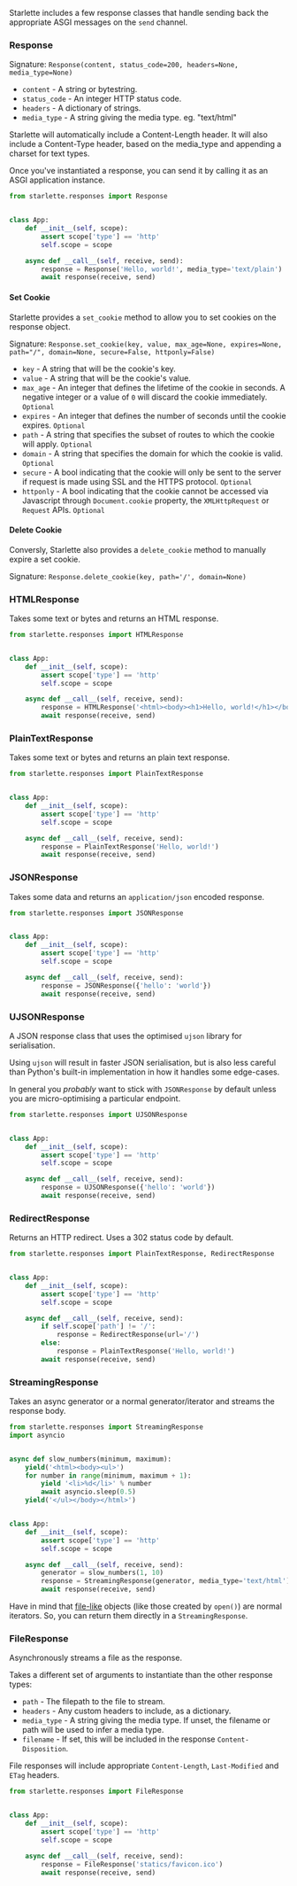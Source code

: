 
Starlette includes a few response classes that handle sending back the
appropriate ASGI messages on the `send` channel.

### Response

Signature: `Response(content, status_code=200, headers=None, media_type=None)`

* `content` - A string or bytestring.
* `status_code` - An integer HTTP status code.
* `headers` - A dictionary of strings.
* `media_type` - A string giving the media type. eg. "text/html"

Starlette will automatically include a Content-Length header. It will also
include a Content-Type header, based on the media_type and appending a charset
for text types.

Once you've instantiated a response, you can send it by calling it as an
ASGI application instance.

```python
from starlette.responses import Response


class App:
    def __init__(self, scope):
        assert scope['type'] == 'http'
        self.scope = scope

    async def __call__(self, receive, send):
        response = Response('Hello, world!', media_type='text/plain')
        await response(receive, send)
```
#### Set Cookie

Starlette provides a `set_cookie` method to allow you to set cookies on the response object.

Signature: `Response.set_cookie(key, value, max_age=None, expires=None, path="/", domain=None, secure=False, httponly=False)`

* `key` - A string that will be the cookie's key.
* `value` - A string that will be the cookie's value.
* `max_age` - An integer that defines the lifetime of the cookie in seconds. A negative integer or a value of `0` will discard the cookie immediately. `Optional`
* `expires` - An integer that defines the number of seconds until the cookie expires. `Optional`
* `path` - A string that specifies the subset of routes to which the cookie will apply. `Optional`
* `domain` - A string that specifies the domain for which the cookie is valid. `Optional`
* `secure` - A bool indicating that the cookie will only be sent to the server if request is made using SSL and the HTTPS protocol. `Optional`
* `httponly` - A bool indicating that the cookie cannot be accessed via Javascript through `Document.cookie` property, the `XMLHttpRequest` or `Request` APIs. `Optional`

#### Delete Cookie

Conversly, Starlette also provides a `delete_cookie` method to manually expire a set cookie.

Signature: `Response.delete_cookie(key, path='/', domain=None)`


### HTMLResponse

Takes some text or bytes and returns an HTML response.

```python
from starlette.responses import HTMLResponse


class App:
    def __init__(self, scope):
        assert scope['type'] == 'http'
        self.scope = scope

    async def __call__(self, receive, send):
        response = HTMLResponse('<html><body><h1>Hello, world!</h1></body></html>')
        await response(receive, send)
```

### PlainTextResponse

Takes some text or bytes and returns an plain text response.

```python
from starlette.responses import PlainTextResponse


class App:
    def __init__(self, scope):
        assert scope['type'] == 'http'
        self.scope = scope

    async def __call__(self, receive, send):
        response = PlainTextResponse('Hello, world!')
        await response(receive, send)
```

### JSONResponse

Takes some data and returns an `application/json` encoded response.

```python
from starlette.responses import JSONResponse


class App:
    def __init__(self, scope):
        assert scope['type'] == 'http'
        self.scope = scope

    async def __call__(self, receive, send):
        response = JSONResponse({'hello': 'world'})
        await response(receive, send)
```

### UJSONResponse

A JSON response class that uses the optimised `ujson` library for serialisation.

Using `ujson` will result in faster JSON serialisation, but is also less careful
than Python's built-in implementation in how it handles some edge-cases.

In general you *probably* want to stick with `JSONResponse` by default unless
you are micro-optimising a particular endpoint.

```python
from starlette.responses import UJSONResponse


class App:
    def __init__(self, scope):
        assert scope['type'] == 'http'
        self.scope = scope

    async def __call__(self, receive, send):
        response = UJSONResponse({'hello': 'world'})
        await response(receive, send)
```

### RedirectResponse

Returns an HTTP redirect. Uses a 302 status code by default.

```python
from starlette.responses import PlainTextResponse, RedirectResponse


class App:
    def __init__(self, scope):
        assert scope['type'] == 'http'
        self.scope = scope

    async def __call__(self, receive, send):
        if self.scope['path'] != '/':
            response = RedirectResponse(url='/')
        else:
            response = PlainTextResponse('Hello, world!')
        await response(receive, send)
```

### StreamingResponse

Takes an async generator or a normal generator/iterator and streams the response body.

```python
from starlette.responses import StreamingResponse
import asyncio


async def slow_numbers(minimum, maximum):
    yield('<html><body><ul>')
    for number in range(minimum, maximum + 1):
        yield '<li>%d</li>' % number
        await asyncio.sleep(0.5)
    yield('</ul></body></html>')


class App:
    def __init__(self, scope):
        assert scope['type'] == 'http'
        self.scope = scope

    async def __call__(self, receive, send):
        generator = slow_numbers(1, 10)
        response = StreamingResponse(generator, media_type='text/html')
        await response(receive, send)
```

Have in mind that <a href="https://docs.python.org/3/glossary.html#term-file-like-object" target="_blank">file-like</a> objects (like those created by `open()`) are normal iterators. So, you can return them directly in a `StreamingResponse`.

### FileResponse

Asynchronously streams a file as the response.

Takes a different set of arguments to instantiate than the other response types:

* `path` - The filepath to the file to stream.
* `headers` - Any custom headers to include, as a dictionary.
* `media_type` - A string giving the media type. If unset, the filename or path will be used to infer a media type.
* `filename` - If set, this will be included in the response `Content-Disposition`.

File responses will include appropriate `Content-Length`, `Last-Modified` and `ETag` headers.

```python
from starlette.responses import FileResponse


class App:
    def __init__(self, scope):
        assert scope['type'] == 'http'
        self.scope = scope

    async def __call__(self, receive, send):
        response = FileResponse('statics/favicon.ico')
        await response(receive, send)
```
